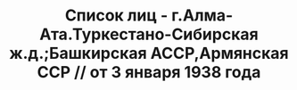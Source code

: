---
title: Список лиц - г.Алма-Ата.Туркестано-Сибирская ж.д.;Башкирская АССР,Армянская
  ССР // от 3 января 1938 года
description: РГАСПИ, ф.17, оп.171, дело 414, лист 97
images:
- /disk/pictures/v06/17-171-414-097.jpg
- /disk/pictures/v06/17-171-414-098.jpg
- /disk/pictures/v06/17-171-414-099.jpg
- /disk/pictures/v06/17-171-414-100.jpg
- /disk/pictures/v06/17-171-414-101.jpg
- /disk/pictures/v06/17-171-414-102.jpg
---